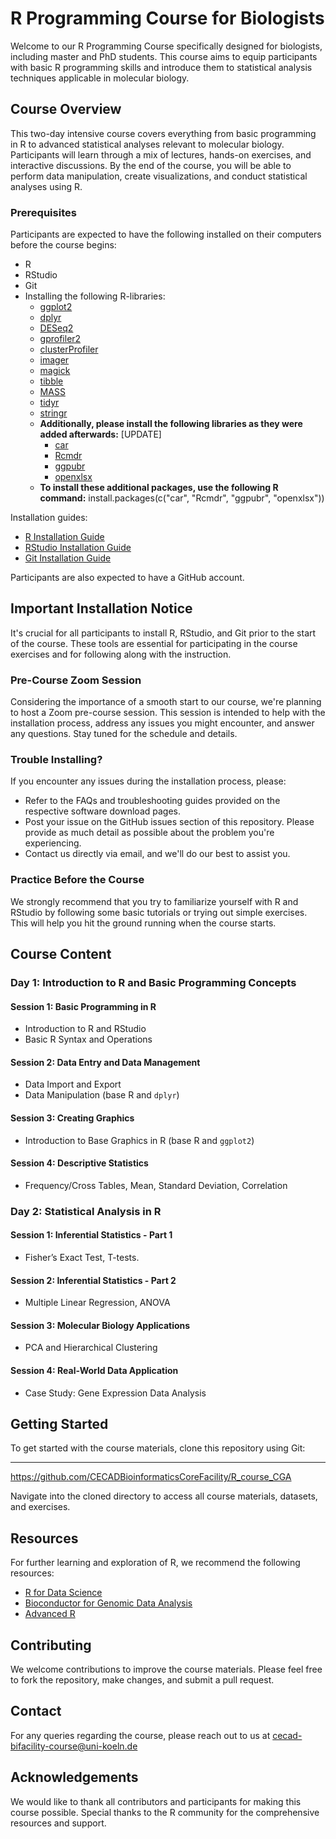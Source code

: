 # R Programming Course for Biologists

Welcome to our R Programming Course specifically designed for biologists, including master and PhD students. This course aims to equip participants with basic R programming skills and introduce them to statistical analysis techniques applicable in molecular biology.

## Course Overview

This two-day intensive course covers everything from basic programming in R to advanced statistical analyses relevant to molecular biology. Participants will learn through a mix of lectures, hands-on exercises, and interactive discussions. By the end of the course, you will be able to perform data manipulation, create visualizations, and conduct statistical analyses using R.

### Prerequisites

Participants are expected to have the following installed on their computers before the course begins:
- R
- RStudio
- Git
- Installing the following R-libraries:
  - [ggplot2](https://cran.r-project.org/web/packages/ggplot2/index.html)
  - [dplyr](https://cran.r-project.org/web/packages/dplyr/index.html)
  - [DESeq2](https://bioconductor.org/packages/release/bioc/html/DESeq2.html)
  - [gprofiler2](https://cran.r-project.org/web/packages/gprofiler2/index.html)
  - [clusterProfiler](https://bioconductor.org/packages/release/bioc/html/clusterProfiler.html)
  - [imager](https://cran.r-project.org/web/packages/imager/index.html)
  - [magick](https://cran.r-project.org/web/packages/magick/index.html)
  - [tibble](https://cran.r-project.org/web/packages/tibble/index.html)
  - [MASS](https://cran.r-project.org/web/packages/MASS/index.html)
  - [tidyr](https://cran.r-project.org/web/packages/tidyr/index.html)
  - [stringr](https://stringr.tidyverse.org/)
  - **Additionally, please install the following libraries as they were added afterwards:** [UPDATE]
    - [car](https://cran.r-project.org/web/packages/car/index.html)
    - [Rcmdr](https://cran.r-project.org/web/packages/Rcmdr/index.html)
    - [ggpubr](https://cran.r-project.org/web/packages/ggpubr/index.html)
    - [openxlsx](https://cran.r-project.org/web/packages/openxlsx/index.html)
  - **To install these additional packages, use the following R command:**
    install.packages(c("car", "Rcmdr", "ggpubr", "openxlsx"))

Installation guides:
- [R Installation Guide](https://cran.r-project.org/)
- [RStudio Installation Guide](https://www.rstudio.com/products/rstudio/download/)
- [Git Installation Guide](https://git-scm.com/book/en/v2/Getting-Started-Installing-Git)

Participants are also expected to have a GitHub account.

## Important Installation Notice

It's crucial for all participants to install R, RStudio, and Git prior to the start of the course. These tools are essential for participating in the course exercises and for following along with the instruction.

### Pre-Course Zoom Session

Considering the importance of a smooth start to our course, we're planning to host a Zoom pre-course session. This session is intended to help with the installation process, address any issues you might encounter, and answer any questions. Stay tuned for the schedule and details.

### Trouble Installing?

If you encounter any issues during the installation process, please:
- Refer to the FAQs and troubleshooting guides provided on the respective software download pages.
- Post your issue on the GitHub issues section of this repository. Please provide as much detail as possible about the problem you're experiencing.
- Contact us directly via email, and we'll do our best to assist you.

### Practice Before the Course

We strongly recommend that you try to familiarize yourself with R and RStudio by following some basic tutorials or trying out simple exercises. This will help you hit the ground running when the course starts.


## Course Content

### Day 1: Introduction to R and Basic Programming Concepts

#### Session 1: Basic Programming in R
- Introduction to R and RStudio
- Basic R Syntax and Operations

#### Session 2: Data Entry and Data Management
- Data Import and Export
- Data Manipulation (base R and `dplyr`)

#### Session 3: Creating Graphics
- Introduction to Base Graphics in R (base R and `ggplot2`)

#### Session 4: Descriptive Statistics
- Frequency/Cross Tables, Mean, Standard Deviation, Correlation

### Day 2: Statistical Analysis in R

#### Session 1: Inferential Statistics - Part 1
- Fisher’s Exact Test, T-tests.

#### Session 2: Inferential Statistics - Part 2
- Multiple Linear Regression, ANOVA

#### Session 3: Molecular Biology Applications
- PCA and Hierarchical Clustering

#### Session 4: Real-World Data Application
- Case Study: Gene Expression Data Analysis

## Getting Started

To get started with the course materials, clone this repository using Git:

****

https://github.com/CECADBioinformaticsCoreFacility/R_course_CGA

Navigate into the cloned directory to access all course materials, datasets, and exercises.

## Resources

For further learning and exploration of R, we recommend the following resources:
- [R for Data Science](https://r4ds.had.co.nz/)
- [Bioconductor for Genomic Data Analysis](https://www.bioconductor.org/)
- [Advanced R](https://adv-r.hadley.nz/)

## Contributing

We welcome contributions to improve the course materials. Please feel free to fork the repository, make changes, and submit a pull request.

## Contact

For any queries regarding the course, please reach out to us at cecad-bifacility-course@uni-koeln.de

## Acknowledgements

We would like to thank all contributors and participants for making this course possible. Special thanks to the R community for the comprehensive resources and support.
